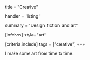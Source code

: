 title = "Creative"

handler = 'listing'

summary = "Design, fiction, and art"

[infobox]
style="art"

[criteria.include]
tags = ["creative"]
+++

I make some art from time to time.
